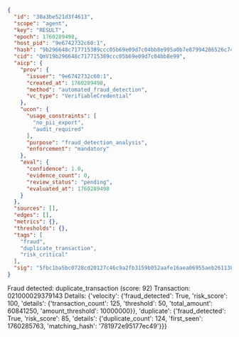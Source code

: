 ```json
{
  "id": "30a3be521d3f4613",
  "scope": "agent",
  "key": "RESULT",
  "epoch": 1760289498,
  "host_pid": "9e6742732c60:1",
  "hash": "9b296648c717715389ccc05b69e09d7c04bb8e995a0b7e87994286526c74ef61",
  "cid": "QmV19b296648c717715389ccc05b69e09d7c04bb8e99",
  "aicp": {
    "prov": {
      "issuer": "9e6742732c60:1",
      "created_at": 1760289498,
      "method": "automated_fraud_detection",
      "vc_type": "VerifiableCredential"
    },
    "ucon": {
      "usage_constraints": [
        "no_pii_export",
        "audit_required"
      ],
      "purpose": "fraud_detection_analysis",
      "enforcement": "mandatory"
    },
    "eval": {
      "confidence": 1.0,
      "evidence_count": 0,
      "review_status": "pending",
      "evaluated_at": 1760289498
    }
  },
  "sources": [],
  "edges": [],
  "metrics": {},
  "thresholds": {},
  "tags": [
    "fraud",
    "duplicate_transaction",
    "risk_critical"
  ],
  "sig": "5fbc1ba5bc0728cd20127c46c9a2fb3159b052aafe16aea06955aeb26113853f"
}
```

Fraud detected: duplicate_transaction (score: 92)
Transaction: 021000029379143
Details: {'velocity': {'fraud_detected': True, 'risk_score': 100, 'details': {'transaction_count': 125, 'threshold': 50, 'total_amount': 60841250, 'amount_threshold': 10000000}}, 'duplicate': {'fraud_detected': True, 'risk_score': 85, 'details': {'duplicate_count': 124, 'first_seen': 1760285763, 'matching_hash': '781972e95177ec49'}}}